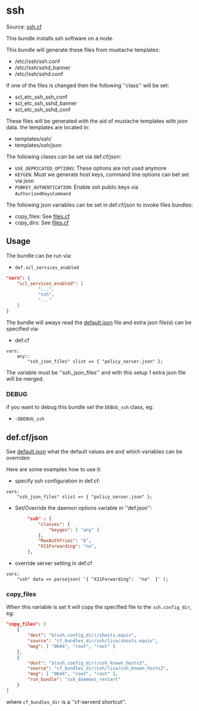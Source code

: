 # ssh

Source: [ssh.cf](/services/ssh.cf)

This bundle installs ssh software on a node.

This bundle will generate these files from mustache templates:
 * /etc//ssh/ssh.conf
 * /etc//ssh/sshd_banner
 * /etc//ssh/sshd.conf

If one of the files is changed then the following ''class'' will be set:
 * scl_etc_ssh_ssh_conf
 * scl_etc_ssh_sshd_banner
 * scl_etc_ssh_sshd_conf

These files will be generated with the aid of mustache templates with json data.
the templates are located in:
 * templates/ssh/
 * templates/ssh/json

The following clases can be set via def.cf/json:
 *  `USE_DEPRICATED_OPTIONS`:  These options are not used anymore
 *  `KEYGEN`: Must we generate host keys, command line options can bet set via json
 *  `PUBKEY_AUTHENTICATION`: Enable ssh public keys via `AuthorizedKeysCommand`

The following json variables can be set in def.cf/json to  invoke files bundles:
 * copy_files: See [files.cf](/masterfiles/lib/scl/files.cf)
 * copy_dirs: See [files.cf](/masterfiles/lib/scl/files.cf)

## Usage

The bundle can be run via:
 * `def.scl_services_enabled`
```json
"vars": {
    "scl_services_enabled": [
            "...",
            "ssh",
            "..."
    ]
}
```

The bundle will aways read the [default.json](/templates/ssh/json/default.json) file
and extra json file(s) can be specified via:
 * def.cf
```
vars:
    any::
        "ssh_json_files" slist => { "policy_server.json" };
```

The variable must be ''ssh_json_files'' and with this setup 1 extra json file will be  merged.

### DEBUG

if you want to debug this bundle set the `DEBUG_ssh` class, eg:
 * `-DDEBUG_ssh`

## def.cf/json

See [default.json](/templates/ssh/json/default.json) what the default values are and
which variables can be overriden

Here are some examples how to use it:

 * specify ssh configuration in def.cf:
```
vars:
    "ssh_json_files" slist => { "policy_server.json" };
```

 * Set/Override the daemon options variable in ''def.json'':
```json
        "ssh" : {
            "classes": {
                "keygen": [ "any" ]
            },
            "MaxAuthTries": "6",
            "X11Forwarding": "no",
        },
```

 * override server setting in def.cf
```
vars:
    "ssh" data => parsejson( '{ "X11Forwarding":  "no"  }' );
```

### copy_files

When this variable is set it will copy the specified file to the `ssh.config_dir`, eg:
```json
"copy_files": [
    {
        "dest": "$(ssh.config_dir)/shosts.equiv",
        "source": "cf_bundles_dir/ssh/lisa/shosts.equiv",
        "mog": [ "0644", "root", "root" ]
    },
    {
        "dest": "$(ssh.config_dir)/ssh_known_hosts2",
        "source": "cf_bundles_dir/ssh/lisa/ssh_known_hosts2",
        "mog": [ "0644", "root", "root" ],
        "run_bundle": "ssh_daemons_restart"
    }
]
```
where `cf_bundles_dir` is a ''cf-serverd shortcut''.
